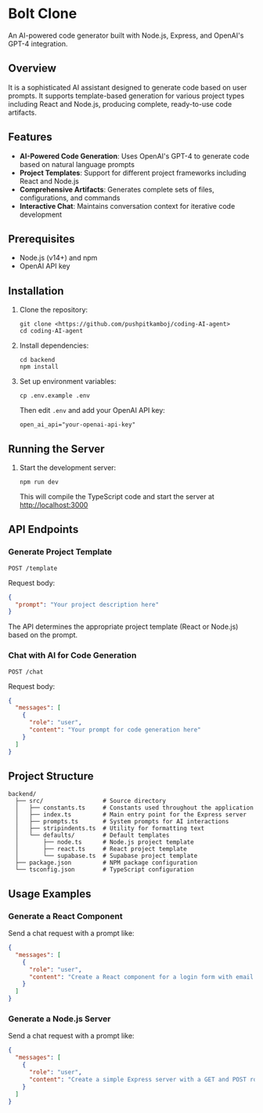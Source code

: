 # Bolt Clone

An AI-powered code generator built with Node.js, Express, and OpenAI's GPT-4 integration.

## Overview

It is a sophisticated AI assistant designed to generate code based on user prompts. It supports template-based generation for various project types including React and Node.js, producing complete, ready-to-use code artifacts.

## Features

- **AI-Powered Code Generation**: Uses OpenAI's GPT-4 to generate code based on natural language prompts
- **Project Templates**: Support for different project frameworks including React and Node.js
- **Comprehensive Artifacts**: Generates complete sets of files, configurations, and commands
- **Interactive Chat**: Maintains conversation context for iterative code development

## Prerequisites

- Node.js (v14+) and npm
- OpenAI API key

## Installation

1. Clone the repository:

   ```
   git clone <https://github.com/pushpitkamboj/coding-AI-agent>
   cd coding-AI-agent
   ```

2. Install dependencies:

   ```
   cd backend
   npm install
   ```

3. Set up environment variables:

   ```
   cp .env.example .env
   ```

   Then edit `.env` and add your OpenAI API key:

   ```
   open_ai_api="your-openai-api-key"
   ```

## Running the Server

1. Start the development server:

   ```
   npm run dev
   ```

   This will compile the TypeScript code and start the server at <http://localhost:3000>

## API Endpoints

### Generate Project Template

```
POST /template
```

Request body:

```json
{
  "prompt": "Your project description here"
}
```

The API determines the appropriate project template (React or Node.js) based on the prompt.

### Chat with AI for Code Generation

```
POST /chat
```

Request body:

```json
{
  "messages": [
    {
      "role": "user",
      "content": "Your prompt for code generation here"
    }
  ]
}
```

## Project Structure

```
backend/
  ├── src/                 # Source directory
  │   ├── constants.ts     # Constants used throughout the application
  │   ├── index.ts         # Main entry point for the Express server
  │   ├── prompts.ts       # System prompts for AI interactions
  │   ├── stripindents.ts  # Utility for formatting text
  │   └── defaults/        # Default templates
  │       ├── node.ts      # Node.js project template
  │       ├── react.ts     # React project template
  │       └── supabase.ts  # Supabase project template
  ├── package.json         # NPM package configuration
  └── tsconfig.json        # TypeScript configuration
```

## Usage Examples

### Generate a React Component

Send a chat request with a prompt like:

```json
{
  "messages": [
    {
      "role": "user",
      "content": "Create a React component for a login form with email and password fields"
    }
  ]
}
```

### Generate a Node.js Server

Send a chat request with a prompt like:

```json
{
  "messages": [
    {
      "role": "user",
      "content": "Create a simple Express server with a GET and POST route for managing a todo list"
    }
  ]
}
```
